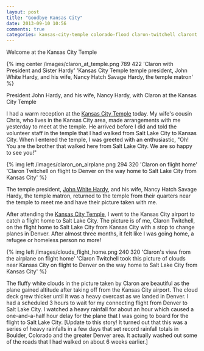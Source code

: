 ```yaml
---
layout: post
title: "Goodbye Kansas City"
date: 2013-09-10 10:56
comments: true
categories: kansas-city-temple colorado-flood claron-twitchell claront refugee homeless
---
```

Welcome at the Kansas City Temple

{% img center /images/claron_at_temple.png 789 422 'Claron with President and Sister Hardy' 'Kansas City Temple temple president, John White Hardy, and his wife, Nancy Hatch Savage Hardy, the temple matron' %}

President John Hardy, and his wife, Nancy Hardy, with Claron at the Kansas City Temple

I had a warm reception at the [Kansas City Temple](http://www.ldschurchtemples.com/kansascity/) today.  My wife's cousin Chris, who lives in the Kansas City area, made arrangements with me yesterday to meet at the temple.  He arrived before I did and told the volunteer staff in the temple that I had walked from Salt Lake City to Kansas City.  When I entered the temple, I was greeted with an enthusiastic, "Oh! You are the brother that walked here from Salt Lake City.  We are so happy to see you!"

{% img left /images/claron_on_airplane.png 294 320 'Claron on flight home' 'Claron Twitchell on flight to Denver on the way home to Salt Lake City from Kansas City' %}

The temple president, [John White Hardy](http://www.ldschurchnews.com/articles/61070/New-temple-presidents.html), and his wife, Nancy Hatch Savage Hardy, the temple matron, returned to the temple from their quarters near the temple to meet me and have their picture taken with me.

After attending the [Kansas City Temple](http://follow.claront.com/blog/2013/09/05/kansas-city-temple/), I went to the Kansas City airport to catch a flight home to Salt Lake City.  The picture is of me, Claron Twitchell, on the flight home to Salt Lake City from Kansas City with a stop to change planes in Denver.  After almost three months, it felt like I was going home, a refugee or homeless person no more!

{% img left /images/clouds_flight_home.png 240 320 'Claron's view from the airplane on flight home' 'Claron Twitchell took this picture of clouds near Kansas City on flight to Denver on the way home to Salt Lake City from Kansas City' %}

The fluffy white clouds in the picture taken by Claron are beautiful as the plane gained altitude after taking off from the Kansas City airport.  The cloud deck grew thicker until it was a heavy overcast as we landed in Denver.  I had a scheduled 3 hours to wait for my connecting flight from Denver to Salt Lake City.  I watched a heavy rainfall for about an hour which caused a one-and-a-half hour delay for the plane that I was going to board for the flight to Salt Lake City.  [Update to this story!  It turned out that this was a series of heavy rainfalls in a few days that set record rainfall totals in Boulder, Colorado and the greater Denver area.  It actually washed out some of the roads that I had walked on about 6 weeks earlier.]



